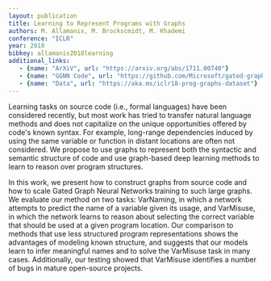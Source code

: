 ```yaml
---
layout: publication
title: Learning to Represent Programs with Graphs
authors: M. Allamanis, M. Brockscmidt, M. Khademi
conference: "ICLR"
year: 2018
bibkey: allamanis2018learning
additional_links:
   - {name: "ArXiV", url: "https://arxiv.org/abs/1711.00740"}
   - {name: "GGNN Code", url: "https://github.com/Microsoft/gated-graph-neural-network-samples"}
   - {name: "Data", url: "https://aka.ms/iclr18-prog-graphs-dataset"}
---
```

Learning tasks on source code (i.e., formal languages) have been considered recently, but most work has tried to transfer natural language methods and does not capitalize on the unique opportunities offered by code's known syntax. For example, long-range dependencies induced by using the same variable or function in distant locations are often not considered. We propose to use graphs to represent both the syntactic and semantic structure of code and use graph-based deep learning methods to learn to reason over program structures.

In this work, we present how to construct graphs from source code and how to scale Gated Graph Neural Networks training to such large graphs. We evaluate our method on two tasks: VarNaming, in which a network attempts to predict the name of a variable given its usage, and VarMisuse, in which the network learns to reason about selecting the correct variable that should be used at a given program location. Our comparison to methods that use less structured program representations shows the advantages of modeling known structure, and suggests that our models learn to infer meaningful names and to solve the VarMisuse task in many cases. Additionally, our testing showed that VarMisuse identifies a number of bugs in mature open-source projects. 

